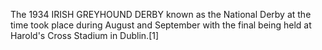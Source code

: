 The 1934 IRISH GREYHOUND DERBY known as the National Derby at the time took place during August and September with the final being held at Harold's Cross Stadium in Dublin.[1]
